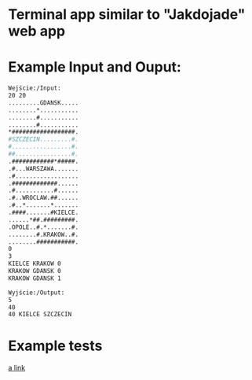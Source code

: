 # Terminal app similar to "Jakdojade" web app

# Example Input and Ouput:
```sh
Wejście:/Input:
20 20
.........GDANSK.....
........*...........
........#...........
........#...........
*##################.
#SZCZECIN.........#.
#.................#.
##................#.
.############*#####.
.#...WARSZAWA.......
.#..................
.#############......
.#...........#......
.#..WROCLAW.##......
.#..*.......*.......
.####.......#KIELCE.
......*##.#########.
.OPOLE..#.*.......#.
........#.KRAKOW..#.
........###########.
0
3
KIELCE KRAKOW 0
KRAKOW GDANSK 0
KRAKOW GDANSK 1

Wyjście:/Output:
5
40
40 KIELCE SZCZECIN

```

# Example tests
[a link](https://github.com/Binio77/Jakdojade/blob/main/tests.zip)
